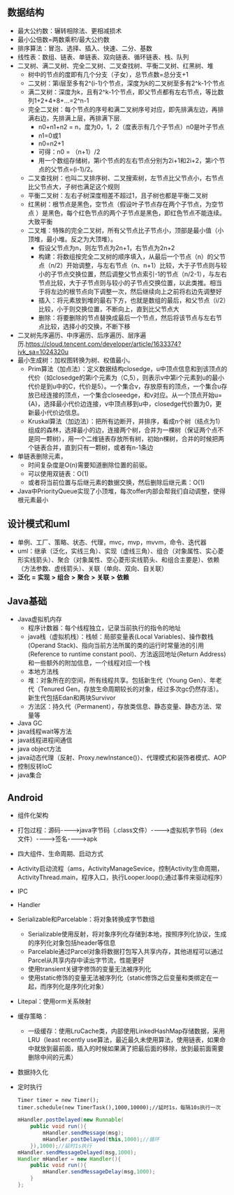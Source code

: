

## 数据结构

* 最大公约数：辗转相除法、更相减损术
* 最小公倍数=两数乘积/最大公约数
* 排序算法：冒泡、选择、插入、快速、二分、基数
* 线性表：数组、链表、单链表、双向链表、循环链表、栈、队列
* 二叉树、满二叉树、完全二叉树、二叉查找树、平衡二叉树、红黑树、堆
  * 树中的节点的度即有几个分支（子女），总节点数=总分支+1
  * 二叉树：第i层至多有2^(i-1)个节点，深度为k的二叉树至多有2^k-1个节点
  * 满二叉树：深度为k，且有2^k-1个节点，即父节点都有左右节点，等比数列1+2+4+8+...=2^n-1
  * 完全二叉树：每个节点的序号和满二叉树序号对应，即先排满左边，再排满右边，先排满上层，再排满下层.
    * n0+n1+n2 = n，度为0，1，2（度表示有几个子节点）n0是叶子节点
    * n1=0或1
    * n0=n2+1
    * 可得：n0 = （n+1）/2
    * 用一个数组存储树，第i个节点的左右节点分别为2i+1和2i+2，第i个节点的父节点=(i-1)/2。
  * 二叉查找树：也叫二叉排序树、二叉搜索树，左节点比父节点小，右节点比父节点大，子树也满足这个规则
  * 平衡二叉树：左右子树深度相差不超过1，且子树也都是平衡二叉树
  * 红黑树：根节点是黑色，空节点（假设叶子节点存在两个子节点，为空节点 ）是黑色，每个红色节点的两个子节点是黑色，即红色节点不能连续。大致平衡
  * 二叉堆：特殊的完全二叉树，所有父节点比子节点小，顶部是最小值（小顶堆，最小堆。反之为大顶堆）。
    * 假设父节点为n，则左节点为2n+1，右节点为2n+2
    * 构建：将数组按完全二叉树的顺序填入，从最后一个节点（n）的父节点（n/2）开始调整，与左右节点（n、n+1）比较，大于子节点则与较小的子节点交换位置，然后调整父节点索引-1的节点（n/2-1），与左右节点比较，大于子节点则与较小的子节点交换位置，以此类推。相当于将左边的根节点向下调整一次，然后继续向上之前将右边先调整好
    * 插入：将元素放到堆的最右下方，也就是数组的最后，和父节点（i/2）比较，小于则交换位置，不断向上，直到比父节点大
    * 删除：将要删除的节点替换成最后一个节点，然后将该节点与左右节点比较，选择小的交换，不断下移
* 二叉树先序遍历、中序遍历、后序遍历、层序遍历.https://cloud.tencent.com/developer/article/1633374?ivk_sa=1024320u
* 最小生成树：加权图转换为树、权值最小。
  * Prim算法（加点法）：定义数据结构closedge，u中顶点信息和到该顶点的代价（如closedge的第i个元素为（C,5），则表示v中第i个元素到u的最小代价是到u中的C，代价是5）。一个集合v，存放原有的顶点，一个集合u存放已经连接的顶点，一个集合closeedge，和v对应。从一个顶点开始u={A}，选择最小代价边连接，v中顶点移到u中，closedge代价置为0，更新最小代价边信息。
  * Kruskal算法（加边法）：把所有边断开，并排序，看成n个树（结点为1）组成的森林，选择最小的边，连接两个树，合并为一棵树（保证两个点不是同一颗树），用一个二维链表存放所有树，初始n棵树，合并的时候把两个链表合并，直到只有一颗树，或者有n-1条边
* 单链表删除元素，
  * 时间复杂度是O(n)需要知道删除位置的前驱。
  * 可以使用双链表：O(1)
  * 或者将当前位置与后继元素的数据交换，然后删除后继元素：O(1)
* Java中PriorityQueue实现了小顶堆，每次offer内部会帮我们自动调整，使得根元素最小

## 设计模式和uml

* 单例、工厂、策略、状态、代理，mvc，mvp，mvvm，命令、迭代器
* uml：继承（泛化，实线三角）、实现（虚线三角）、组合（对象属性、实心菱形实线箭头）、聚合（对象属性、空心菱形实线箭头、和组合主要是）、依赖（方法参数、虚线箭头）、关联（单向、双向、自关联）
* **泛化** **=** **实现** **>** **组合** **>** **聚合** **>** **关联** **>** **依赖** 

## Java基础


* Java虚拟机内存
  * 程序计数器：每个线程独立，记录当前执行的指令的地址
  * java栈（虚拟机栈）：栈帧：局部变量表(Local Variables)、操作数栈(Operand Stack)、指向当前方法所属的类的运行时常量池的引用(Reference to runtime constant pool)、方法返回地址(Return Address)和一些额外的附加信息，一个线程对应一个栈
  * 本地方法栈
  * 堆：对象所在的空间，所有线程共享。包括新生代（Young Gen）、年老代（Tenured Gen，存放生命周期较长的对象，经过多次gc仍然存活）。新生代包括Edan和两块Survivor
  * 方法区：持久代（Permanent），存放类信息、静态变量、静态方法、常量等
* Java GC
* java线程wait等方法
* java线程进程间通信
* java object方法
* java动态代理（反射、Proxy.newInstance()）、代理模式和装饰者模式、AOP
* 控制反转IoC
* java集合

## Android

* 组件化架构

* 打包过程：源码---->java字节码（.class文件）---->虚拟机字节码（dex文件）---->签名---->apk

* 四大组件、生命周期、启动方式

* Activity启动流程（ams，ActivityManageSevice，控制Activity生命周期，ActivityThread.main，程序入口，执行Looper.loop();通过事件来驱动程序）

* IPC

* Handler

* Serializable和Parcelable：将对象转换成字节数组

  * Serializable使用反射，将对象序列化存储到本地，按照序列化协议，生成的序列化对象包括header等信息
  * Parcelable通过Parcel对象将数据打包写入共享内存，其他进程可以通过Parcel从共享内存中读出字节流，性能更好
  * 使用transient关键字修饰的变量无法被序列化
  * 使用static修饰的变量无法被序列化（static修饰之后变量和类绑定在一起，而序列化是序列化对象）

* Litepal：使用orm关系映射

* 缓存策略：

  * 一级缓存：使用LruCache类，内部使用LinkedHashMap存储数据，采用 LRU（least recently use算法，最近最久未使用算法，使用链表，如果命中就放到最前面，插入的时候如果满了把最后面的移除，放到最前面需要删除中间的元素）

* 数据持久化

* 定时执行

  ```
  Timer timer = new Timer();
  timer.schedule(new TimerTask(),1000,10000);//延时1s，每隔10s执行一次
  ```

  ```java
  mHandler.postDelayed(new Runnable(
      public void run(){
          mHandler.sendMessage(msg);
          mHandler.postDelayed(this,1000);//循环
      }),1000);//延时1s执行
  mHandler.sendMessageDelayed(msg,1000);
  Handler mHandler = new Handler(){
      public void run(){
          mHandler.sendMessageDelay(msg,1000);
      }
  };
  ```


